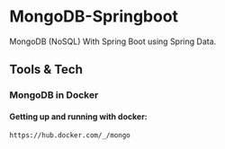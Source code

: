 # MongoDB-Springboot

MongoDB (NoSQL) With Spring Boot using Spring Data.

## Tools & Tech

### MongoDB in Docker

#### Getting up and running with docker:

```https://hub.docker.com/_/mongo```
